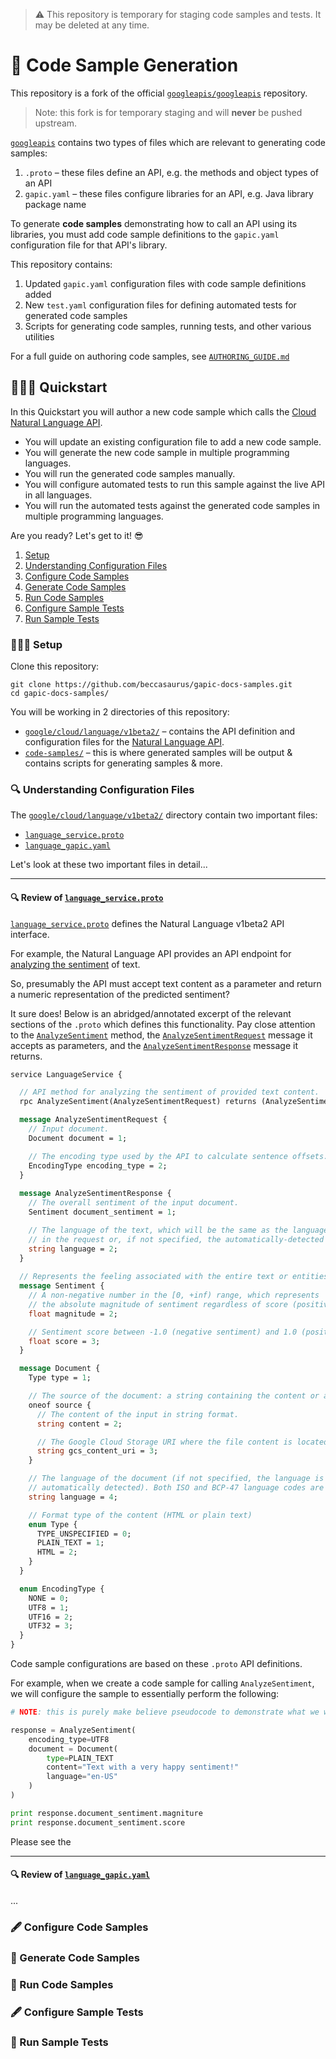 > ⚠️ This repository is temporary for staging code samples and tests. It may be deleted at any time.

# 🦇 Code Sample Generation

[googleapis]: https://github.com/googleapis/googleapis

This repository is a fork of the official [`googleapis/googleapis`][googleapis] repository.

> Note: this fork is for temporary staging and will **never** be pushed upstream.

[`googleapis`][googleapis] contains two types of files which are relevant to generating code samples:

 1. `.proto` – these files define an API, e.g. the methods and object types of an API
 2. `gapic.yaml` – these files configure libraries for an API, e.g. Java library package name

To generate **code samples** demonstrating how to call an API using its libraries,
you must add code sample definitions to the `gapic.yaml` configuration file for that API's library.

This repository contains:

 1. Updated `gapic.yaml` configuration files with code sample definitions added
 2. New `test.yaml` configuration files for defining automated tests for generated code samples
 3. Scripts for generating code samples, running tests, and other various utilities

For a full guide on authoring code samples, see [`AUTHORING_GUIDE.md`](AUTHORING_GUIDE.md)

## 🏃🏼‍♀️ Quickstart

In this Quickstart you will author a new code sample which calls the [Cloud Natural Language API][Natural Language].

 - You will update an existing configuration file to add a new code sample.
 - You will generate the new code sample in multiple programming languages.
 - You will run the generated code samples manually.
 - You will configure automated tests to run this sample against the live API in all languages.
 - You will run the automated tests against the generated code samples in multiple programming languages.
 
Are you ready? Let's get to it! 😎

 1. [Setup](/)
 1. [Understanding Configuration Files](/)
 1. [Configure Code Samples](/)
 1. [Generate Code Samples](/)
 1. [Run Code Samples](/)
 1. [Configure Sample Tests](/)
 1. [Run Sample Tests](/)
 
### 👩🏼‍💻 Setup

Clone this repository:

```
git clone https://github.com/beccasaurus/gapic-docs-samples.git
cd gapic-docs-samples/
```

You will be working in 2 directories of this repository:

 - [`google/cloud/language/v1beta2/`][Natural Language Dir] – contains the API definition and configuration files for the [Natural Language API][Natural Language v1beta2].
 - [`code-samples/`][Code Samples Dir] – this is where generated samples will be output & contains scripts for generating samples & more.

### 🔍 Understanding Configuration Files

The [`google/cloud/language/v1beta2/`][Natural Language Dir] directory contain two important files:

 - [`language_service.proto`][Review proto]
 - [`language_gapic.yaml`][Review gapic]
 
Let's look at these two important files in detail...

----

#### 🔍 Review of [`language_service.proto`][language_proto]

[`language_service.proto`][language_proto] defines the Natural Language v1beta2 API interface.

For example, the Natural Language API provides an API endpoint for [analyzing the sentiment][Analyzing Sentiment] of text.

So, presumably the API must accept text content as a parameter and return a numeric representation of the predicted sentiment?

It sure does! Below is an abridged/annotated excerpt of the relevant sections of the `.proto` which defines this functionality. Pay close attention to the [`AnalyzeSentiment`][] method, the [`AnalyzeSentimentRequest`][] message it accepts as parameters, and the [`AnalyzeSentimentResponse`][] message it returns.

```proto
service LanguageService {

  // API method for analyzing the sentiment of provided text content.
  rpc AnalyzeSentiment(AnalyzeSentimentRequest) returns (AnalyzeSentimentResponse) { }

  message AnalyzeSentimentRequest {
    // Input document.
    Document document = 1;

    // The encoding type used by the API to calculate sentence offsets.
    EncodingType encoding_type = 2;
  }
  
  message AnalyzeSentimentResponse {
    // The overall sentiment of the input document.
    Sentiment document_sentiment = 1;

    // The language of the text, which will be the same as the language specified
    // in the request or, if not specified, the automatically-detected language.
    string language = 2;
  }
  
  // Represents the feeling associated with the entire text or entities in the text.
  message Sentiment {
    // A non-negative number in the [0, +inf) range, which represents
    // the absolute magnitude of sentiment regardless of score (positive or negative).
    float magnitude = 2;

    // Sentiment score between -1.0 (negative sentiment) and 1.0 (positive sentiment).
    float score = 3;
  }

  message Document {
    Type type = 1;

    // The source of the document: a string containing the content or a Google Cloud Storage URI.
    oneof source {
      // The content of the input in string format.
      string content = 2;

      // The Google Cloud Storage URI where the file content is located.
      string gcs_content_uri = 3;
    }

    // The language of the document (if not specified, the language is
    // automatically detected). Both ISO and BCP-47 language codes are accepted.
    string language = 4;

    // Format type of the content (HTML or plain text)
    enum Type {
      TYPE_UNSPECIFIED = 0;
      PLAIN_TEXT = 1;
      HTML = 2;
    }
  }

  enum EncodingType {
    NONE = 0;
    UTF8 = 1;
    UTF16 = 2;
    UTF32 = 3;
  }
}
```

Code sample configurations are based on these `.proto` API definitions.

For example, when we create a code sample for calling `AnalyzeSentiment`, we will configure the sample to essentially perform the following:

```python
# NOTE: this is purely make believe pseudocode to demonstrate what we will want the sample to do

response = AnalyzeSentiment(
    encoding_type=UTF8
    document = Document(
        type=PLAIN_TEXT
        content="Text with a very happy sentiment!"
        language="en-US"
    )
)

print response.document_sentiment.magniture
print response.document_sentiment.score
```

Please see the 

----

#### 🔍 Review of [`language_gapic.yaml`][language_gapic]

...

### 🖋 Configure Code Samples

### 🤖 Generate Code Samples

### 🚗 Run Code Samples

### 🖋 Configure Sample Tests

### 🚗 Run Sample Tests

[language_gapic]: https://github.com/beccasaurus/gapic-docs-samples/blob/master/google/cloud/language/v1beta2/language_gapic.yaml
[language_proto]: https://github.com/beccasaurus/gapic-docs-samples/blob/master/google/cloud/language/v1beta2/language_service.proto

[Code Samples Dir]: https://github.com/beccasaurus/gapic-docs-samples/tree/master/code-samples
[Natural Language Dir]: https://github.com/beccasaurus/gapic-docs-samples/tree/master/google/cloud/language/v1beta2
[Natural Language]: https://cloud.google.com/natural-language/docs/
[Natural Language v1beta2]: https://cloud.google.com/natural-language/docs/reference/rpc/google.cloud.language.v1beta2

[Analyzing Sentiment]: https://cloud.google.com/natural-language/docs/analyzing-sentiment#language-sentiment-string-python

[`AnalyzeSentiment`]: https://cloud.google.com/natural-language/docs/reference/rpc/google.cloud.language.v1beta2#google.cloud.language.v1beta2.LanguageService.AnalyzeSentiment
[`AnalyzeSentimentRequest`]: https://cloud.google.com/natural-language/docs/reference/rpc/google.cloud.language.v1beta2#google.cloud.language.v1beta2.AnalyzeSentimentRequest
[`AnalyzeSentimentResponse`]: https://cloud.google.com/natural-language/docs/reference/rpc/google.cloud.language.v1beta2#google.cloud.language.v1beta2.AnalyzeSentimentResponse

[Review proto]: #-review-oflanguage_serviceproto
[Review gapic]: #-review-of-language_gapicyaml
